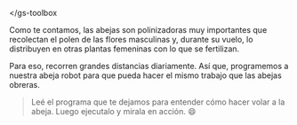 <gs-attire
  attire-url="https://raw.githubusercontent.com/MumukiProject/mumuki-guia-gobstones-repeticion-simple-kids/master/assets/attires/config.json">
</gs-attire>
<gs-toolbox toolbox-url="https://raw.githubusercontent.com/MumukiProject/mumuki-guia-gobstones-repeticion-simple-kids/master/toolbox.xml"></gs-toolbox

Como te contamos, las abejas son polinizadoras muy importantes que recolectan el polen de las flores masculinas y, durante su vuelo, lo distribuyen en otras plantas femeninas con lo que se fertilizan. 

Para eso, recorren grandes distancias diariamente. Así que, programemos a nuestra abeja robot para que pueda hacer el mismo trabajo que las abejas obreras.

> Leé el programa que te dejamos para entender cómo hacer volar a la abeja. Luego ejecutalo y mirala en acción. :smile:
